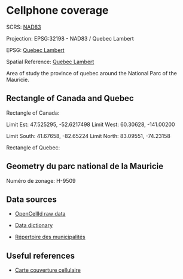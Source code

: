 # Cellphone coverage

SCRS: [NAD83](https://webapp.csrs-scrs.nrcan-rncan.gc.ca/geod/tools-outils/nad83-docs.php?locale=fr)

Projection: EPSG:32198 - NAD83 / Quebec Lambert

EPSG: [Quebec Lambert](https://epsg.io/32198)

Spatial Reference: [Quebec Lambert](https://spatialreference.org/ref/epsg/32198/)

Area of study the province of quebec around the National Parc of the Mauricie.

## Rectangle of Canada and Quebec

Rectangle of Canada:

Limit Est: 47.525295, -52.6217498
Limit West: 60.30628, -141.00200

Limit South: 41.67658, -82.65224
Limit North: 83.09551, -74.23158

Rectangle of Quebec:

## Geometry du parc national de la Mauricie

Numéro de zonage: H-9509

## Data sources

- [OpenCellId raw data](https://opencellid.org/downloads.php?token=pk.1da23ffb013861e4a1f48013212eadc0)
- [Data dictionary](https://wiki.opencellid.org/wiki/API#Filtering_of_data)

- [Répertoire des municipalités](https://www.donneesquebec.ca/recherche/dataset/repertoire-des-municipalites-du-quebec)

## Useful references

- [Carte couverture cellulaire](https://www.planhub.ca/fr/planhub/coverage-map)